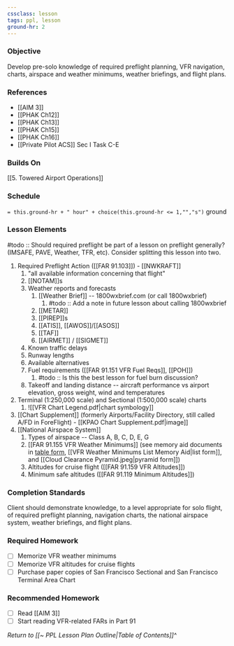 ```yaml
---
cssclass: lesson
tags: ppl, lesson
ground-hr: 2
---
```

### Objective
Develop pre-solo knowledge of required preflight planning, VFR navigation, charts, airspace and weather minimums, weather briefings, and flight plans.

### References
- [[AIM 3]]
- [[PHAK Ch12]]
- [[PHAK Ch13]]
- [[PHAK Ch15]]
- [[PHAK Ch16]]
- [[Private Pilot ACS]] Sec I Task C-E

### Builds On
[[5. Towered Airport Operations]]

### Schedule
`= this.ground-hr + " hour" + choice(this.ground-hr <= 1,"","s")` ground

### Lesson Elements
#todo :: Should required preflight be part of a lesson on preflight generally? (IMSAFE, PAVE, Weather, TFR, etc). Consider splitting this lesson into two.

1. Required Preflight Action ([[FAR 91.103]]) - [[NWKRAFT]]
	1. "all available information concerning that flight"
	2. [[NOTAM]]s
	3. Weather reports and forecasts
		1. [[Weather Brief]] -- 1800wxbrief.com (or call 1800wxbrief) 
			1. #todo :: Add a note in future lesson about calling 1800wxbrief
		2. [[METAR]]
		3. [[PIREP]]s
		4. [[ATIS]], [[AWOS]]/[[ASOS]]
		5. [[TAF]]
		6. [[AIRMET]] / [[SIGMET]]
	4. Known traffic delays
	5. Runway lengths
	6. Available alternatives
	7. Fuel requirements ([[FAR 91.151 VFR Fuel Reqs]], [[POH]])
		1. #todo :: Is this the best lesson for fuel burn discussion?
	8. Takeoff and landing distance -- aircraft performance vs airport elevation, gross weight, wind and temperatures
3. Terminal (1:250,000 scale) and Sectional (1:500,000 scale) charts
	1. ![[VFR Chart Legend.pdf|chart symbology]]
4. [[Chart Supplement]] (formerly Airports/Facility Directory, still called A/FD in ForeFlight) - [[KPAO Chart Supplement.pdf|image]]
5. [[National Airspace System]]
	1. Types of airspace -- Class A, B, C, D, E, G
	2. [[FAR 91.155 VFR Weather Minimums]] (see memory aid documents in [table form](https://www.faasafety.gov/files/gslac/courses/content/25/185/vfr%20weather%20minimums.pdf), [[VFR Weather Minimums List Memory Aid|list form]], and [[Cloud Clearance Pyramid.jpeg|pyramid form]])
	3. Altitudes for cruise flight ([[FAR 91.159 VFR Altitudes]])
	4. Minimum safe altitudes ([[FAR 91.119 Minimum Altitudes]])

### Completion Standards
Client should demonstrate knowledge, to a level appropriate for solo flight, of required preflight planning, navigation charts, the national airspace system, weather briefings, and flight plans.

### Required Homework
 
- [ ] Memorize VFR weather minimums
- [ ] Memorize VFR altitudes for cruise flights
- [ ] Purchase paper copies of San Francisco Sectional and San Francisco Terminal Area Chart

### Recommended Homework
- [ ] Read [[AIM 3]]
- [ ] Start reading VFR-related FARs in Part 91

*Return to [[~ PPL Lesson Plan Outline|Table of Contents]]^*